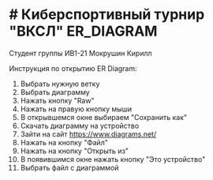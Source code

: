 # # Киберспортивный турнир "ВКСЛ" ER_DIAGRAM
Студент группы ИВ1-21 Мокрушин Кирилл


Инструкция по открытию ER Diagram:
1) Выбрать нужную ветку
2) Выбрать диаграмму
3) Нажать кнопку "Raw"
4) Нажать на правую кнопку мыши
5) В открывшемся окне выбираем "Сохранить как"
6) Скачать диаграмму на устройство
7) Зайти на сайт https://www.diagrams.net/
8) Нажать на кнопку "Файл"
9) Нажать на кнопку "Открыть из"
10) В появившимся окне нажать кнопку "Это устройство"
11) Выбрать файл с диаграммой
